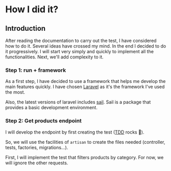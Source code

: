 # How I did it?

## Introduction

After reading the documentation to carry out the test, I have considered how to do it. Several ideas have crossed my mind. In the end I decided to do it progressively. I will start very simply and quickly to implement all the functionalities. Next, we'll add complexity to it.

### Step 1: run + framework

As a first step, I have decided to use a framework that helps me develop the main features quickly. I have chosen [Laravel](https://laravel.com/docs/8.x) as it's the framework I've used the most.

Also, the latest versions of laravel includes [sail](https://laravel.com/docs/8.x/sail). Sail is a package that provides a basic development environment.

### Step 2: Get products endpoint

I will develop the endpoint by first creating the test ([TDD](https://en.wikipedia.org/wiki/Test-driven_development) rocks :metal:).

So, we will use the facilities of `artisan` to create the files needed (controller, tests, factories, migrations...).

First, I will implement the test that filters products by category. For now, we will ignore the other requests.
